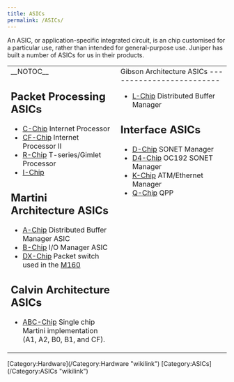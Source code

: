 ```yaml
---
title: ASICs
permalink: /ASICs/
---
```


An ASIC, or application-specific integrated circuit, is an chip customised for a particular use, rather than intended for general-purpose use. Juniper has built a number of ASICs for us in their products.

<table border="0" cellpadding="2" cellspacing="10" width="100%">
<tr>
<td width="50%" valign="top">
__NOTOC__

Packet Processing ASICs
-----------------------

-   [C-Chip](/Internet_Processor_(I) "wikilink") Internet Processor
-   [CF-Chip](/Internet_Processor_II "wikilink") Internet Processor II
-   [R-Chip](/R-Chip "wikilink") T-series/Gimlet Processor
-   [I-Chip](/I-Chip "wikilink")

Martini Architecture ASICs
--------------------------

-   [A-Chip](/A-Chip "wikilink") Distributed Buffer Manager ASIC
-   [B-Chip](/B-Chip "wikilink") I/O Manager ASIC
-   [DX-Chip](/DX-Chip "wikilink") Packet switch used in the [M160](/M160 "wikilink")

Calvin Architecture ASICs
-------------------------

-   [ABC-Chip](/ABC-Chip "wikilink") Single chip Martini implementation (A1, A2, B0, B1, and CF).

</td>
<td width="50%" valign="top">
Gibson Architecture ASICs
-------------------------

-   [L-Chip](/L-Chip "wikilink") Distributed Buffer Manager

Interface ASICs
---------------

-   [D-Chip](/D-Chip "wikilink") SONET Manager
-   [D4-Chip](/D4-Chip "wikilink") OC192 SONET Manager
-   [K-Chip](/K-Chip "wikilink") ATM/Ethernet Manager
-   [Q-Chip](/Q-Chip "wikilink") QPP

</td>
</tr>
</table>
[Category:Hardware](/Category:Hardware "wikilink") [Category:ASICs](/Category:ASICs "wikilink")